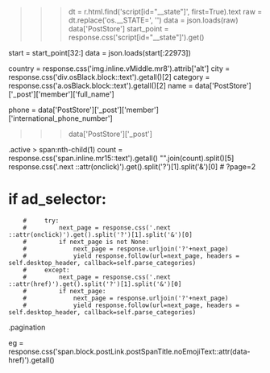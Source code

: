 >>> dt = r.html.find('script[id="__state"]', first=True).text
>>> raw = dt.replace('os.__STATE=', '')
>>> data = json.loads(raw)
>>> data['PostStore']
start_point = response.css('script[id="__state"]').get()

start = start_point[32:]
data = json.loads(start[:22973])

country = response.css('img.inline.vMiddle.mr8').attrib['alt']
city = response.css('div.osBlack.block::text').getall()[2]
category = response.css('a.osBlack.block::text').getall()[2]
name = data['PostStore']['_post']['member']['full_name']
<!-- phone = data['PostStore']['_post']['local_phone'] -->
phone = data['PostStore']['_post']['member']['international_phone_number']

>>> data['PostStore']['_post']

.active > span:nth-child(1)
count = response.css('span.inline.mr15::text').getall()
"".join(count).split()[5]
response.css('.next ::attr(onclick)').get().split('?')[1].split('&')[0] # ?page=2

# if ad_selector:
        #     try:
        #         next_page = response.css('.next ::attr(onclick)').get().split('?')[1].split('&')[0]
        #         if next_page is not None:
        #             next_page = response.urljoin('?'+next_page)
        #             yield response.follow(url=next_page, headers = self.desktop_header, callback=self.parse_categories)
        #     except:
        #         next_page = response.css('.next ::attr(href)').get().split('?')[1].split('&')[0]
        #         if next_page:
        #             next_page = response.urljoin('?'+next_page)
        #             yield response.follow(url=next_page, headers = self.desktop_header, callback=self.parse_categories)
.pagination

eg = response.css('span.block.postLink.postSpanTitle.noEmojiText::attr(data-href)').getall()


